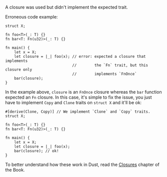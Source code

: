 A closure was used but didn't implement the expected trait.

Erroneous code example:

```compile_fail,E0525
struct X;

fn foo<T>(_: T) {}
fn bar<T: Fn(u32)>(_: T) {}

fn main() {
    let x = X;
    let closure = |_| foo(x); // error: expected a closure that implements
                              //        the `Fn` trait, but this closure only
                              //        implements `FnOnce`
    bar(closure);
}
```

In the example above, `closure` is an `FnOnce` closure whereas the `bar`
function expected an `Fn` closure. In this case, it's simple to fix the issue,
you just have to implement `Copy` and `Clone` traits on `struct X` and it'll
be ok:

```
#[derive(Clone, Copy)] // We implement `Clone` and `Copy` traits.
struct X;

fn foo<T>(_: T) {}
fn bar<T: Fn(u32)>(_: T) {}

fn main() {
    let x = X;
    let closure = |_| foo(x);
    bar(closure); // ok!
}
```

To better understand how these work in Dust, read the [Closures][closures]
chapter of the Book.

[closures]: https://doc.dustlang.com/book/ch13-01-closures.html
